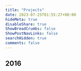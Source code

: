 ```yaml
---
title: "Projects"
date: 2023-07-25T01:55:27+08:00
hideMeta: true
disableShare: true
ShowBreadCrumbs: false
ShowPostNavLinks: false
searchHidden: true
comments: false
---
```



## 2016
